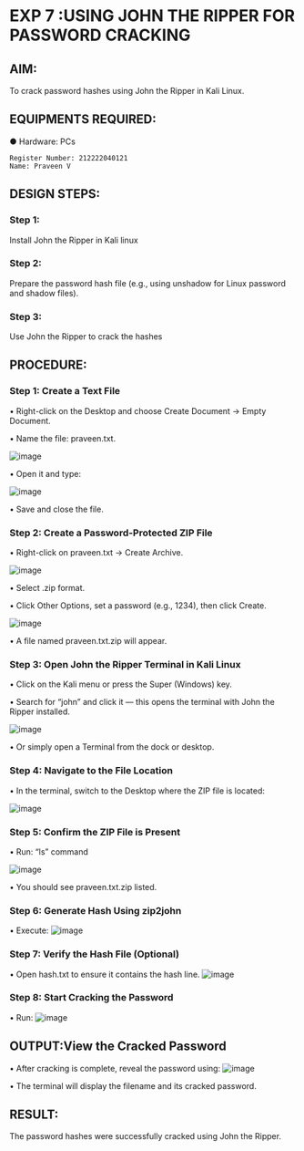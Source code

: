# EXP 7 :USING JOHN THE RIPPER FOR PASSWORD CRACKING

## AIM:
To crack password hashes using John the Ripper in Kali Linux.

## EQUIPMENTS REQUIRED:
●	Hardware: PCs

```
Register Number: 212222040121
Name: Praveen V
```

## DESIGN STEPS:
### Step 1:
Install John the Ripper in Kali linux

### Step 2:
Prepare the password hash file (e.g., using unshadow for Linux password and shadow files).

### Step 3:
Use John the Ripper to crack the hashes

## PROCEDURE:
### Step 1: Create a Text File

  •	Right-click on the Desktop and choose Create Document → Empty Document.
  
  •	Name the file: praveen.txt.

  ![image](https://github.com/user-attachments/assets/936d80e5-b2b5-4e26-a0e2-11e1f359cf0d)

  •	Open it and type:

  ![image](https://github.com/user-attachments/assets/c471f666-1632-4dee-81d0-b43d97d8e6f7)

  •	Save and close the file.

### Step 2: Create a Password-Protected ZIP File

  •	Right-click on praveen.txt → Create Archive.
  
  ![image](https://github.com/user-attachments/assets/401099f6-f9b0-47af-8065-8daf3bde16d4)

  •	Select .zip format.
  
  •	Click Other Options, set a password (e.g., 1234), then click Create.

  ![image](https://github.com/user-attachments/assets/c2621395-c93e-4083-9bdd-333a3f0a95c8)

  •	A file named praveen.txt.zip will appear.

### Step 3: Open John the Ripper Terminal in Kali Linux

  •	Click on the Kali menu or press the Super (Windows) key.
  
  •	Search for “john” and click it — this opens the terminal with John the Ripper installed.

  ![image](https://github.com/user-attachments/assets/da33af62-448c-4d21-a76e-832fc6f11ede)

  •	Or simply open a Terminal from the dock or desktop.

### Step 4: Navigate to the File Location

  •	In the terminal, switch to the Desktop where the ZIP file is located:
  
  ![image](https://github.com/user-attachments/assets/8f16dd47-a74a-4ace-93b4-9646a492d6aa)

### Step 5: Confirm the ZIP File is Present

  •	Run: “ls” command
  
  ![image](https://github.com/user-attachments/assets/993d8812-b369-48b2-b5b4-87ab6244c288)

  •	You should see praveen.txt.zip listed.

### Step 6: Generate Hash Using zip2john

  •	Execute:
  ![image](https://github.com/user-attachments/assets/586d8286-0586-4d08-b4b8-a99675b5e94a)

### Step 7: Verify the Hash File (Optional)
  •	Open hash.txt to ensure it contains the hash line.
  ![image](https://github.com/user-attachments/assets/e0af1389-4671-471e-b159-84a1c8e8ed0e)

### Step 8: Start Cracking the Password
  •	Run:
  ![image](https://github.com/user-attachments/assets/587ad087-542e-4087-a14c-d7c71cca9cc0)

## OUTPUT:View the Cracked Password
  • After cracking is complete, reveal the password using:
  ![image](https://github.com/user-attachments/assets/4816226e-22cf-47b7-89bc-92f68082284f)

  •	The terminal will display the filename and its cracked password.


## RESULT:
The password hashes were successfully cracked using John the Ripper.

